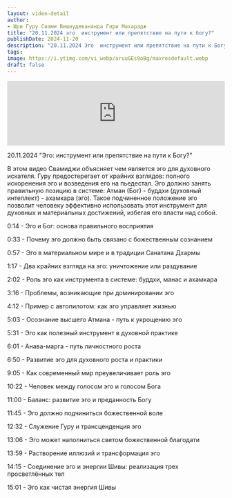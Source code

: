 ```yaml
---
layout: video-detail
author:
- Шри Гуру Свами Вишнудевананда Гири Махарадж
title: "20.11.2024 эго  инструмент или препятствие на пути к богу?"
publishDate: 2024-11-20
description: "20.11.2024 Эго  инструмент или препятствие на пути к Богу?  В этом видео Свамиджи объясняет чем является эго для духовного искателя. Гуру предостерегает от крайних взглядов  полного искоренения эго и возведения его на пьедестал. Эго должно занять"
tags: 
image: https://i.ytimg.com/vi_webp/aruuGEs9oBg/maxresdefault.webp
draft: false
---
```


<iframe width="100%" src="https://www.youtube.com/embed/aruuGEs9oBg" frameborder="0" allowfullscreen=""></iframe> 

 20.11.2024 "Эго: инструмент или препятствие на пути к Богу?"

 В этом видео Свамиджи объясняет чем является эго для духовного искателя. Гуру предостерегает от крайних взглядов: полного искоренения эго и возведения его на пьедестал. Эго должно занять правильную позицию в системе: Атман (Бог) - буддхи (духовный интеллект) - ахамкара (эго). Такое подчиненное положение эго позволит человеку эффективно использовать этот инструмент для духовных и материальных достижений, избегая его власти над собой. 

  
 0:14 - Эго и Бог: основа правильного восприятия

 0:33 - Почему эго должно быть связано с божественным сознанием

 0:57 - Эго в материальном мире и в традиции Санатана Дхармы

 1:17 - Два крайних взгляда на эго: уничтожение или раздувание

 2:02 - Роль эго как инструмента в системе: буддхи, манас и ахамкара

 3:16 - Проблемы, возникающие при доминировании эго

 4:12 - Пример с автопилотом: как эго управляет жизнью

 5:03 - Осознание высшего Атмана - путь к укрощению эго

 5:31 - Эго как полезный инструмент в духовной практике

 6:01 - Анава-марга - путь личностного роста

 6:50 - Развитие эго для духовного роста и практики

 9:05 - Как современный мир преувеличивает роль эго

 10:22 - Человек между голосом эго и голосом Бога

 11:00 - Баланс: развитие эго и преданность Богу

 11:45 - Эго должно подчиниться божественной воле

 12:32 - Служение Гуру и трансценденция эго

 13:06 - Эго может наполниться светом божественной благодати

 13:59 - Растворение иллюзий и трансформация эго

 14:15 - Соединение эго и энергии Шивы: реализация трех просветлённых тел

 15:01 - Эго как чистая энергия Шивы

  

 